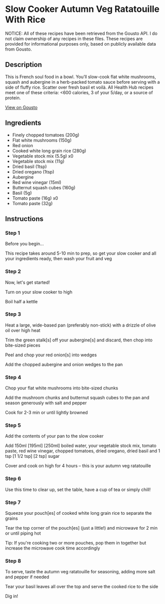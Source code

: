 # Slow Cooker Autumn Veg Ratatouille With Rice

NOTICE: All of these recipes have been retrieved from the Gousto API. I do not claim ownership of any recipes in these files. These recipes are provided for informational purposes only, based on publicly available data from Gousto.

## Description

This is French soul food in a bowl. You’ll slow-cook flat white mushrooms, squash and aubergine in a herb-packed tomato sauce before serving with a side of fluffy rice. Scatter over fresh basil et voilà. All Health Hub recipes meet one of these criteria: <600 calories, 3 of your 5/day, or a source of protein.


[View on Gousto](https://www.gousto.co.uk/recipes/cookbook/slow-cooker-autumn-veg-ratatouille-with-rice)

## Ingredients

- Finely chopped tomatoes (200g)
- Flat white mushrooms (150g)
- Red onion
- Cooked white long grain rice (280g)
- Vegetable stock mix (5.5g) x0
- Vegetable stock mix (11g)
- Dried basil (1tsp)
- Dried oregano (1tsp)
- Aubergine
- Red wine vinegar (15ml)
- Butternut squash cubes (160g)
- Basil (5g)
- Tomato paste (16g) x0
- Tomato paste (32g)

## Instructions


### Step 1

Before you begin...

This recipe takes around 5-10 min to prep, so get your slow cooker and all your ingredients ready, then wash your fruit and veg


### Step 2

Now, let's get started!

Turn on your slow cooker to high

Boil half a kettle


### Step 3

Heat a large, wide-based pan (preferably non-stick) with a drizzle of olive oil over high heat

Trim the green stalk[s] off your aubergine[s] and discard, then chop into bite-sized pieces

Peel and chop your red onion[s] into wedges

Add the chopped aubergine and onion wedges to the pan


### Step 4

Chop your flat white mushrooms into bite-sized chunks

Add the mushroom chunks and butternut squash cubes to the pan and season generously with salt and pepper

Cook for 2-3 min or until lightly browned


### Step 5

Add the contents of your pan to the slow cooker

Add 150ml <span class="text-purple">[195ml] </span><span class="text-danger">[250ml]</span> boiled water, your vegetable stock mix, tomato paste, red wine vinegar, chopped tomatoes, dried oregano, dried basil and 1 tsp <span class="text-purple">[1 1/2 tsp] </span><span class="text-danger">[2 tsp]</span> sugar

Cover and cook on high for 4 hours – this is your autumn veg ratatouille


### Step 6

Use this time to clear up, set the table, have a cup of tea or simply chill!


### Step 7

Squeeze your pouch[es] of cooked white long grain rice to separate the grains

Tear the top corner of the pouch[es] (just a little!) and microwave for 2 min or until piping hot

Tip: If you're cooking two or more pouches, pop them in together but increase the microwave cook time accordingly

### Step 8

To serve, taste the autumn veg ratatouille for seasoning, adding more salt and pepper if needed

Tear your basil leaves all over the top and serve the cooked rice to the side

Dig in!

